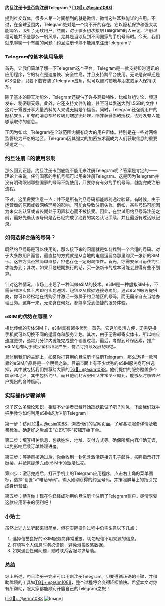 **约旦注册卡是否能注册Telegram？[[TG💪+ @esim1088](https://t.me/s/esim1088)]**

提到社交媒体，很多人第一时间想到的就是微信、微博这些耳熟能详的应用。不过，在全球范围内，Telegram绝对是一个绕不开的存在。它以隐私保护和强大功能闻名，吸引了无数用户。然而，对于很多初次接触Telegram的人来说，注册过程可能并不是那么一帆风顺，尤其是当涉及到不同国家的手机号码时。今天，我们就来聊聊一个有趣的问题：约旦注册卡能不能用来注册Telegram？

### Telegram的基本使用场景

首先，让我们简单了解一下Telegram这个平台。Telegram是一款支持即时通讯的应用程序，它的特点是速度快、安全性高，并且支持跨平台使用。无论是安卓还是iOS设备，只要下载安装了Telegram应用，就可以随时随地与朋友或家人保持联系。

除了基本的聊天功能外，Telegram还提供了许多高级特性，比如群组讨论、频道发布、秘密聊天等。此外，它还支持文件传输，甚至可以发送大到1.5GB的文件！这对于需要分享大量资料的人来说无疑是个福音。同时，Telegram还强调用户的隐私安全，所有的消息都经过端到端加密处理，除非获得你的授权，否则没有人能够读取你的信息。

正因为如此，Telegram在全球范围内拥有庞大的用户群体。特别是在一些对网络监管较为严格的地区，Telegram因其强大的加密技术而成为人们获取信息的重要渠道之一。

### 约旦注册卡的使用限制

那么回到正题，约旦注册卡到底能不能用来注册Telegram呢？答案是肯定的——理论上来说，任何国家的手机号都可以用来注册Telegram。这是因为Telegram并没有明确限制哪些国家的号码不能使用，只要你有有效的手机号码，就能完成注册流程。

不过，这里需要注意一点：并不是所有约旦号码都能顺利通过验证。有时候，由于运营商的原因或者网络环境的影响，可能会导致注册失败。例如，某些号码可能因为未实名认证或者长期处于闲置状态而不被接受。因此，在尝试用约旦号码注册之前，最好先确认该号码是否已经完成了必要的实名认证手续，并且最近有过活跃记录。

### 如何选择合适的号码？

既然约旦号码是可以使用的，那么接下来的问题就是如何找到一个合适的号码。对于大多数用户而言，最直接的方式就是从当地的电信运营商那里购买一张新的SIM卡。这种方式虽然简单直接，但也存在一定的局限性。首先，你需要亲自前往约旦才能办到；其次，如果只是短期旅行的话，买一张新卡的成本可能会显得有些不划算。

针对这种情况，市场上出现了一种叫做eSIM的技术。eSIM是一种虚拟SIM卡，不需要物理实体卡片即可实现通话、短信以及数据连接等功能。通过eSIM服务提供商，你可以轻松地在线购买并激活一张属于约旦地区的号码，而无需亲自去当地办理业务。这样一来，无论身在何处，都能享受到便捷的服务体验。

### eSIM的优势在哪里？

相比传统的实体SIM卡，eSIM具有诸多优势。首先，它更加灵活方便，无需更换手机就可以切换不同的运营商和服务计划。其次，由于无需邮寄实体卡，所以响应速度更快，通常几分钟内就能完成整个设置过程。最后，考虑到环保因素，推广eSIM也有助于减少塑料垃圾产生，符合可持续发展的理念。

具体到我们的主题上，如果你打算用约旦注册卡注册Telegram，那么选择一款可靠的eSIM产品将是一个明智之举。目前市面上有不少优秀的eSIM服务商可供选择，其中就包括我们推荐给大家的[TG💪+ @esim1088](https://t.me/s/esim1088)。他们提供的服务覆盖多个国家和地区，其中包括约旦。而且他们的客服团队非常专业周到，能够及时解答客户提出的各种疑问。

### 实际操作步骤详解

说了这么多理论知识，相信不少读者已经开始跃跃欲试了吧？别急，下面我们就手把手教你如何利用eSIM成功注册Telegram！

第一步：访问[TG💪+ @esim1088](https://t.me/s/esim1088)，浏览他们的官网页面，了解各项服务详情及收费标准。确定好之后点击“立即订购”按钮开始下单。

第二步：填写相关信息，包括姓名、地址、支付方式等。确保所填内容准确无误，以免影响后续订单处理进度。

第三步：等待审核通过后，你会收到一封包含激活链接的电子邮件。按照指示打开链接，并按照提示完成eSIM卡的激活过程。

第四步：激活完成后，打开手机上的Telegram应用程序，点击右上角的菜单图标，选择“设置”>“电话号码”。输入刚刚获得的约旦号码，并按照屏幕上的指引完成身份验证。

第五步：恭喜你！现在你已经成功用约旦注册卡注册了Telegram账户。尽情享受这款应用带来的便利吧！

### 小贴士

虽然上述方法听起来很简单，但在实际操作过程中仍需注意以下几点：

1. 选择信誉良好的eSIM服务商非常重要，切勿轻信不明来源的信息。
2. 在填写个人信息时务必谨慎，避免泄露敏感数据。
3. 如果遇到任何问题，随时联系客服寻求帮助。

### 总结

综上所述，约旦注册卡完全可以用来注册Telegram。只要遵循正确的步骤，并借助优质的工具如[TG💪+ @esim1088](https://t.me/s/esim1088)，整个过程将会变得轻松愉快。希望本文对你有所帮助，祝大家都能顺利开启自己的Telegram之旅！

[[TG💪+ @esim1088](https://t.me/s/esim1088) ![Image](https://i.postimg.cc/4NQfJmqS/Snipaste-2025-05-13-00-14-12.png)]
